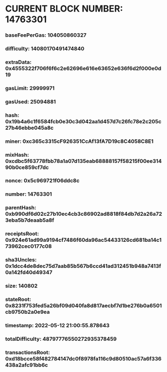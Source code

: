 # CURRENT BLOCK NUMBER: 14763301

### baseFeePerGas: 104050860327
### difficulty: 14080170491474840
### extraData: 0x4555322f706f6f6c2e62696e616e63652e636f6d2f000e0d19
### gasLimit: 29999971
### gasUsed: 25094881
### hash: 0x19b4a6c1f6584fcb0e30c3d042aa1d457d7c26fc78e2c205c27b46ebbe045a8c
### miner: 0xc365c3315cF926351CcAf13fA7D19c8C4058C8E1
### mixHash: 0xcdbc5f63778fbb78a1a07d135eab68888157f58215f00ee31490b0ce859cf7dc
### nonce: 0x5c969721f06ddc8c
### number: 14763301
### parentHash: 0xb990df6d02c27b10ec4cb3c86902ad8818f84db7d2a26a723eba5b7deaab5a8f
### receiptsRoot: 0x924e61ad99a9194cf7486f60da96ac54433126cd681ba14c173962cec0177c08
### sha3Uncles: 0x1dcc4de8dec75d7aab85b567b6ccd41ad312451b948a7413f0a142fd40d49347
### size: 140802
### stateRoot: 0x8231f753fed5a26bf09d040fa8d817aecbf7d1be276b0a6501cb9750b2a0e9ea
### timestamp: 2022-05-12 21:00:55.878643
### totalDifficulty: 48797776550272935378459
### transactionsRoot: 0xd18bcce58f482784147dc0f8978fa116c9d80510ac57a6f336438a2afc91bb6c
